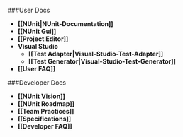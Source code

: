###User Docs

* **[[NUnit|NUnit-Documentation]]**
* **[[NUnit Gui]]**
* **[[Project Editor]]**
* **Visual Studio**
  * **[[Test Adapter|Visual-Studio-Test-Adapter]]**
  * **[[Test Generator|Visual-Studio-Test-Generator]]**
* **[[User FAQ]]**

###Developer Docs

* **[[NUnit Vision]]**
* **[[NUnit Roadmap]]**
* **[[Team Practices]]**
* **[[Specifications]]**
* **[[Developer FAQ]]**
